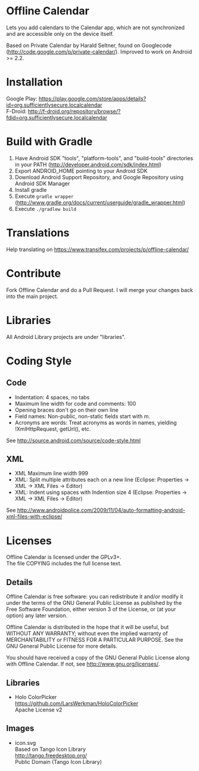 # Offline Calendar

Lets you add calendars to the Calendar app, which are not synchronized and are accessible only on the device itself.

Based on Private Calendar by Harald Seltner, found on Googlecode (http://code.google.com/p/private-calendar/). Improved to work on Android >= 2.2.

# Installation

Google Play: https://play.google.com/store/apps/details?id=org.sufficientlysecure.localcalendar  
F-Droid: http://f-droid.org/repository/browse/?fdid=org.sufficientlysecure.localcalendar

# Build with Gradle

1. Have Android SDK "tools", "platform-tools", and "build-tools" directories in your PATH (http://developer.android.com/sdk/index.html)
2. Export ANDROID_HOME pointing to your Android SDK
3. Download Android Support Repository, and Google Repository using Android SDK Manager
4. Install gradle
5. Execute ``gradle wrapper`` (http://www.gradle.org/docs/current/userguide/gradle_wrapper.html)
6. Execute ``./gradlew build``

# Translations

Help translating on https://www.transifex.com/projects/p/offline-calendar/

# Contribute

Fork Offline Calendar and do a Pull Request. I will merge your changes back into the main project.

# Libraries

All Android Library projects are under "libraries".

# Coding Style

## Code
* Indentation: 4 spaces, no tabs
* Maximum line width for code and comments: 100
* Opening braces don't go on their own line
* Field names: Non-public, non-static fields start with m.
* Acronyms are words: Treat acronyms as words in names, yielding !XmlHttpRequest, getUrl(), etc.

See http://source.android.com/source/code-style.html

## XML
* XML Maximum line width 999
* XML: Split multiple attributes each on a new line (Eclipse: Properties -> XML -> XML Files -> Editor)
* XML: Indent using spaces with Indention size 4 (Eclipse: Properties -> XML -> XML Files -> Editor)

See http://www.androidpolice.com/2009/11/04/auto-formatting-android-xml-files-with-eclipse/

# Licenses
Offline Calendar is licensed under the GPLv3+.  
The file COPYING includes the full license text.

## Details
Offline Calendar is free software: you can redistribute it and/or modify
it under the terms of the GNU General Public License as published by
the Free Software Foundation, either version 3 of the License, or
(at your option) any later version.

Offline Calendar is distributed in the hope that it will be useful,
but WITHOUT ANY WARRANTY; without even the implied warranty of
MERCHANTABILITY or FITNESS FOR A PARTICULAR PURPOSE.  See the
GNU General Public License for more details.

You should have received a copy of the GNU General Public License
along with Offline Calendar.  If not, see <http://www.gnu.org/licenses/>.

## Libraries

* Holo ColorPicker  
  https://github.com/LarsWerkman/HoloColorPicker  
  Apache License v2

## Images

* icon.svg  
  Based on Tango Icon Library  
  http://tango.freedesktop.org/  
  Public Domain (Tango Icon Library)